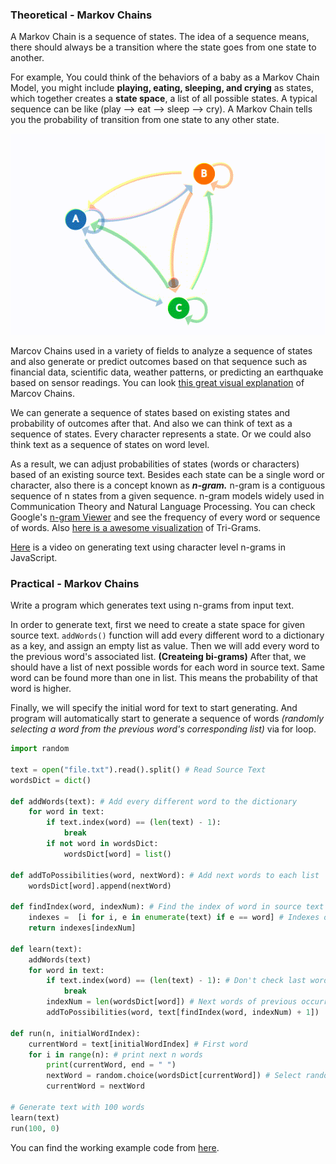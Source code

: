 ### Theoretical - Markov Chains

A Markov Chain is a sequence of states. The idea of a sequence means, there should always be a transition where the state goes from one state to another.

For example, You could think of the behaviors of a baby as a Markov Chain Model, you might include **playing, eating, sleeping, and crying** as states, which together creates a **state space**, a list of all possible states. A typical sequence can be like (play --> eat --> sleep --> cry). A Markov Chain tells you the probability of transition from one state to any other state.

<p align="center">
  <img src="https://github.com/enesdemirag/enesdemirag.github.io/raw/master/_posts/images/markov-chain.gif">
</p>

Marcov Chains used in a variety of fields to analyze a sequence of states and also generate or predict outcomes based on that sequence such as financial data, scientific data, weather patterns, or predicting an earthquake based on sensor readings. You can look [this great visual explanation](http://setosa.io/ev/markov-chains/) of Marcov Chains.  

We can generate a sequence of states based on existing states and probability of outcomes after that.
And also we can think of text as a sequence of states. Every character represents a state. Or we could also think text as a sequence of states on word level.

As a result, we can adjust probabilities of states (words or characters) based of an existing source text.
Besides each state can be a single word or character, also there is a concept known as **_n-gram._** n-gram is a contiguous sequence of n states from a given sequence. n-gram models widely used in Communication Theory and Natural Language Processing. You can check Google's [n-gram Viewer](https://books.google.com/ngrams) and see the frequency of every word or sequence of words. Also [here is a awesome visualization](http://www.chrisharrison.net/index.php/Visualizations/WebTrigrams) of Tri-Grams.

[Here](https://youtu.be/eGFJ8vugIWA) is a video on generating text using character level n-grams in JavaScript.


### Practical - Markov Chains

Write a program which generates text using n-grams from input text.

In order to generate text, first we need to create a state space for given source text. ```addWords()``` function will add every different word to a dictionary as a key, and assign an empty list as value. Then we will add every word to the previous word's associated list. **(Createing bi-grams)** After that, we should have a list of next possible words for each word in source text. Same word can be found more than one in list. This means the probability of that word is higher.

Finally, we will specify the initial word for text to start generating. And program will automatically start to generate a sequence of words _(randomly selecting a word from the previous word's corresponding list)_ via for loop. 

```python
import random

text = open("file.txt").read().split() # Read Source Text
wordsDict = dict()

def addWords(text): # Add every different word to the dictionary
    for word in text:
        if text.index(word) == (len(text) - 1):
            break
		if not word in wordsDict:
			wordsDict[word] = list()

def addToPossibilities(word, nextWord): # Add next words to each list
	wordsDict[word].append(nextWord)

def findIndex(word, indexNum): # Find the index of word in source text
	indexes =  [i for i, e in enumerate(text) if e == word] # Indexes of all occurence
	return indexes[indexNum]

def learn(text):
	addWords(text)
	for word in text:
		if text.index(word) == (len(text) - 1): # Don't check last word
			break
		indexNum = len(wordsDict[word]) # Next words of previous occurrence
		addToPossibilities(word, text[findIndex(word, indexNum) + 1])

def run(n, initialWordIndex):
    currentWord = text[initialWordIndex] # First word
    for i in range(n): # print next n words
        print(currentWord, end = " ")
        nextWord = random.choice(wordsDict[currentWord]) # Select random word next word from list
        currentWord = nextWord

# Generate text with 100 words
learn(text)
run(100, 0)
```

You can find the working example code from [here](materials/markov-chains/demo.py).